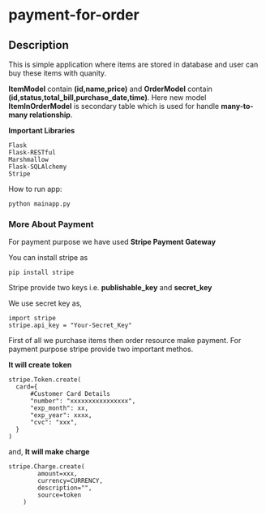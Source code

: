 # payment-for-order

## Description
This is simple application where items are stored in database and user can buy these items with quanity. 

<b>ItemModel</b> contain <b>(id,name,price)</b> and <b>OrderModel</b>
contain <b>(id,status,total_bill,purchase_date,time)</b>.
Here new model <b>ItemInOrderModel</b> is secondary table which is used for handle <b>many-to-many relationship</b>.


<b>Important Libraries</b>

    Flask
    Flask-RESTful
    Marshmallow
    Flask-SQLAlchemy
    Stripe


How to run app:
  
    python mainapp.py




### More About Payment

For payment purpose we have used <b>Stripe Payment Gateway</b>

You can install stripe as

    pip install stripe

Stripe provide two keys i.e. <b>publishable_key</b> and <b>secret_key</b>

We use secret key as,

    import stripe
    stripe.api_key = "Your-Secret_Key"
    
First of all we purchase items then order resource make payment. For payment purpose stripe provide two important methos.

  <b>It will create token</b>
  
    stripe.Token.create(
      card={
          #Customer Card Details
          "number": "xxxxxxxxxxxxxxxx",
          "exp_month": xx,
          "exp_year": xxxx,
          "cvc": "xxx",
      }
    )
  
and, <b>It will make charge</b>

    stripe.Charge.create(
            amount=xxx,
            currency=CURRENCY,
            description="",
            source=token
        )

